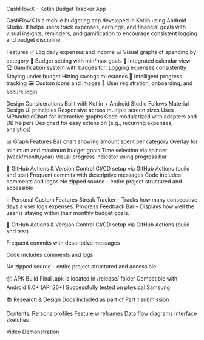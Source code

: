 CashFlowX – Kotlin Budget Tracker App

CashFlowX is a mobile budgeting app developed in Kotlin using Android Studio. It helps users track expenses, earnings, and financial goals with visual insights, reminders, and gamification to encourage consistent logging and budget discipline.

Features
✅ Log daily expenses and income
📊 Visual graphs of spending by category
🎯 Budget setting with min/max goals
📅 Integrated calendar view
🏆 Gamification system with badges for:
Logging expenses consistently
Staying under budget
Hitting savings milestones
🧠 Intelligent progress tracking
🖼️ Custom icons and images
👤 User registration, onboarding, and secure login

Design Considerations
Built with Kotlin + Android Studio
Follows Material Design UI principles
Responsive across multiple screen sizes
Uses MPAndroidChart for interactive graphs
Code modularized with adapters and DB helpers
Designed for easy extension (e.g., recurring expenses, analytics)

📊 Graph Features
Bar chart showing amount spent per category
Overlay for minimum and maximum budget goals
Time selection via spinner (week/month/year)
Visual progress indicator using progress bar

🧪 GitHub Actions & Version Control
CI/CD setup via GitHub Actions (build and test)
Frequent commits with descriptive messages
Code includes comments and logos 
No zipped source – entire project structured and accessible

💡 Personal Custom Features
Streak Tracker – Tracks how many consecutive days a user logs expenses.
Progress Feedback Bar – Displays how well the user is staying within their monthly budget goals.

🧪 GitHub Actions & Version Control
CI/CD setup via GitHub Actions (build and test)

Frequent commits with descriptive messages

Code includes comments and logs

No zipped source – entire project structured and accessible

📦 APK Build
Final .apk is located in /release/ folder
Compatible with Android 8.0+ (API 26+)
Successfully tested on physical Samsung

📚 Research & Design Docs
Included as part of Part 1 submission

Contents:
Persona profiles
Feature wireframes
Data flow diagrams
Interface sketches

Video Demonstration
